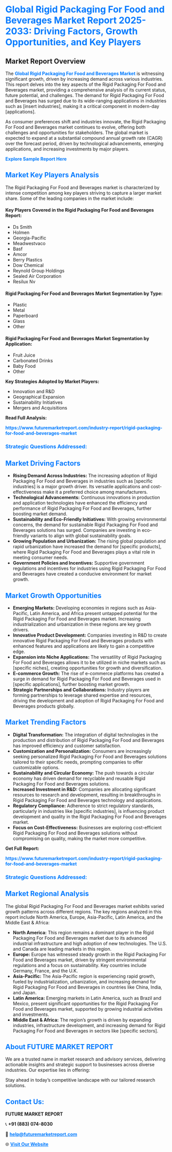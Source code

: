 <h1 style="color: #007BFF;">Global Rigid Packaging For Food and Beverages Market Report 2025-2033: Driving Factors, Growth Opportunities, and Key Players</h1>

<section id="overview">
<h2>Market Report Overview</h2>
<p>The <a href="https://www.futuremarketreport.com/industry-report/rigid-packaging-for-food-and-beverages-market" style="color: #007BFF; text-decoration: none;"><strong>Global Rigid Packaging For Food and Beverages Market</strong></a> is witnessing significant growth, driven by increasing demand across various industries. This report delves into the key aspects of the Rigid Packaging For Food and Beverages market, providing a comprehensive analysis of its current status, future potential, and challenges. The demand for Rigid Packaging For Food and Beverages has surged due to its wide-ranging applications in industries such as [insert industries], making it a critical component in modern-day [applications].</p>
<p>As consumer preferences shift and industries innovate, the Rigid Packaging For Food and Beverages market continues to evolve, offering both challenges and opportunities for stakeholders. The global market is expected to expand at a substantial compound annual growth rate (CAGR) over the forecast period, driven by technological advancements, emerging applications, and increasing investments by major players.</p>
</section>

<section id="overview">
<p><a href="https://www.futuremarketreport.com/request-sample/reportId=31127" style="color: #007BFF; text-decoration: none;"><strong>Explore Sample Report Here</strong></a></p>
</section>

<section id="key-players">
<h2 style="color: #007BFF;">Market Key Players Analysis</h2>
<p>The Rigid Packaging For Food and Beverages market is characterized by intense competition among key players striving to capture a larger market share. Some of the leading companies in the market include:</p>
<h4>Key Players Covered in the Rigid Packaging For Food and Beverages Report:</h4>
<ul><li>Ds Smith</li><li>Holmen</li><li>Georgia-Pacific</li><li>Meadwestvaco</li><li>Basf</li><li>Amcor</li><li>Berry Plastics</li><li>Dow Chemical</li><li>Reynold Group Holdings</li><li>Sealed Air Corporation</li><li>Resilux Nv</li></ul>
<h4>Rigid Packaging For Food and Beverages Market Segmentation by Type:</h4>
<ul><li>Plastic</li><li>Metal</li><li>Paperboard</li><li>Glass</li><li>Other</li></ul>

<h4>Rigid Packaging For Food and Beverages Market Segmentation by Application:</h4>
<ul><li>Fruit Juice</li><li>Carbonated Drinks</li><li>Baby Food</li><li>Other</li></ul>
<p><strong>Key Strategies Adopted by Market Players:</strong></p>
<ul>
<li>Innovation and R&D</li>
<li>Geographical Expansion</li>
<li>Sustainability Initiatives</li>
<li>Mergers and Acquisitions</li>
</ul>
</section>

<section>
<p><strong>Read Full Analysis: </strong></p><a href="https://www.futuremarketreport.com/industry-report/rigid-packaging-for-food-and-beverages-market" style="color: #007BFF; text-decoration: none;"><strong>https://www.futuremarketreport.com/industry-report/rigid-packaging-for-food-and-beverages-market</strong></a>
<h3 style="color: #007BFF;">Strategic Questions Addressed:</h3>
</section>

<section id="driving-factors">
<h2 style="color: #007BFF;">Market Driving Factors</h2>
<ul>
<li><strong>Rising Demand Across Industries:</strong> The increasing adoption of Rigid Packaging For Food and Beverages in industries such as [specific industries] is a major growth driver. Its versatile applications and cost-effectiveness make it a preferred choice among manufacturers.</li>
<li><strong>Technological Advancements:</strong> Continuous innovations in production and application technologies have enhanced the efficiency and performance of Rigid Packaging For Food and Beverages, further boosting market demand.</li>
<li><strong>Sustainability and Eco-Friendly Initiatives:</strong> With growing environmental concerns, the demand for sustainable Rigid Packaging For Food and Beverages solutions has surged. Companies are investing in eco-friendly variants to align with global sustainability goals.</li>
<li><strong>Growing Population and Urbanization:</strong> The rising global population and rapid urbanization have increased the demand for [specific products], where Rigid Packaging For Food and Beverages plays a vital role in meeting consumer needs.</li>
<li><strong>Government Policies and Incentives:</strong> Supportive government regulations and incentives for industries using Rigid Packaging For Food and Beverages have created a conducive environment for market growth.</li>
</ul>
</section>

<section id="growth-opportunities">
<h2 style="color: #007BFF;">Market Growth Opportunities</h2>
<ul>
<li><strong>Emerging Markets:</strong> Developing economies in regions such as Asia-Pacific, Latin America, and Africa present untapped potential for the Rigid Packaging For Food and Beverages market. Increasing industrialization and urbanization in these regions are key growth drivers.</li>
<li><strong>Innovative Product Development:</strong> Companies investing in R&D to create innovative Rigid Packaging For Food and Beverages products with enhanced features and applications are likely to gain a competitive edge.</li>
<li><strong>Expansion into Niche Applications:</strong> The versatility of Rigid Packaging For Food and Beverages allows it to be utilized in niche markets such as [specific niches], creating opportunities for growth and diversification.</li>
<li><strong>E-commerce Growth:</strong> The rise of e-commerce platforms has created a surge in demand for Rigid Packaging For Food and Beverages used in [specific applications], further boosting market growth.</li>
<li><strong>Strategic Partnerships and Collaborations:</strong> Industry players are forming partnerships to leverage shared expertise and resources, driving the development and adoption of Rigid Packaging For Food and Beverages products globally.</li>
</ul>
</section>

<section id="trending-factors">
<h2 style="color: #007BFF;">Market Trending Factors</h2>
<ul>
<li><strong>Digital Transformation:</strong> The integration of digital technologies in the production and distribution of Rigid Packaging For Food and Beverages has improved efficiency and customer satisfaction.</li>
<li><strong>Customization and Personalization:</strong> Consumers are increasingly seeking personalized Rigid Packaging For Food and Beverages solutions tailored to their specific needs, prompting companies to offer customizable options.</li>
<li><strong>Sustainability and Circular Economy:</strong> The push towards a circular economy has driven demand for recyclable and reusable Rigid Packaging For Food and Beverages solutions.</li>
<li><strong>Increased Investment in R&D:</strong> Companies are allocating significant resources to research and development, resulting in breakthroughs in Rigid Packaging For Food and Beverages technology and applications.</li>
<li><strong>Regulatory Compliance:</strong> Adherence to strict regulatory standards, particularly in industries like [specific industries], is influencing product development and quality in the Rigid Packaging For Food and Beverages market.</li>
<li><strong>Focus on Cost-Effectiveness:</strong> Businesses are exploring cost-efficient Rigid Packaging For Food and Beverages solutions without compromising on quality, making the market more competitive.</li>
</ul>
</section>

<section>
<p><strong>Get Full Report: </strong></p><a href="https://www.futuremarketreport.com/industry-report/rigid-packaging-for-food-and-beverages-market" style="color: #007BFF; text-decoration: none;"><strong>https://www.futuremarketreport.com/industry-report/rigid-packaging-for-food-and-beverages-market</strong></a>
<h3 style="color: #007BFF;">Strategic Questions Addressed:</h3>
</section>


<section id="regional-analysis">
<h2 style="color: #007BFF;">Market Regional Analysis</h2>
<p>The global Rigid Packaging For Food and Beverages market exhibits varied growth patterns across different regions. The key regions analyzed in this report include North America, Europe, Asia-Pacific, Latin America, and the Middle East & Africa:</p>
<ul>
<li><strong>North America:</strong> This region remains a dominant player in the Rigid Packaging For Food and Beverages market due to its advanced industrial infrastructure and high adoption of new technologies. The U.S. and Canada are leading markets in this region.</li>
<li><strong>Europe:</strong> Europe has witnessed steady growth in the Rigid Packaging For Food and Beverages market, driven by stringent environmental regulations and a focus on sustainability. Key countries include Germany, France, and the U.K.</li>
<li><strong>Asia-Pacific:</strong> The Asia-Pacific region is experiencing rapid growth, fueled by industrialization, urbanization, and increasing demand for Rigid Packaging For Food and Beverages in countries like China, India, and Japan.</li>
<li><strong>Latin America:</strong> Emerging markets in Latin America, such as Brazil and Mexico, present significant opportunities for the Rigid Packaging For Food and Beverages market, supported by growing industrial activities and investments.</li>
<li><strong>Middle East & Africa:</strong> The region’s growth is driven by expanding industries, infrastructure development, and increasing demand for Rigid Packaging For Food and Beverages in sectors like [specific sectors].</li>
</ul>
</section>

<footer>
<h2 style="color: #007BFF;">About FUTURE MARKET REPORT</h2>
<p>We are a trusted name in market research and advisory services, delivering actionable insights and strategic support to businesses across diverse industries. Our expertise lies in offering:</p>

<p>Stay ahead in today’s competitive landscape with our tailored research solutions.</p>

<h2 style="color: #007BFF;">Contact Us:</h2>
<p><strong>FUTURE MARKET REPORT</strong></p>
<p>📞 <strong>+91 (883) 074-8030</strong></p>
<p>📧 <strong><a href="mailto:help@futuremarketreport.com" style="color: #007BFF;">help@futuremarketreport.com</a></strong></p>
<p>🌐 <strong><a href="https://www.futuremarketreport.com/" style="color: #007BFF;">Visit Our Website</a></strong></p>
</footer>
